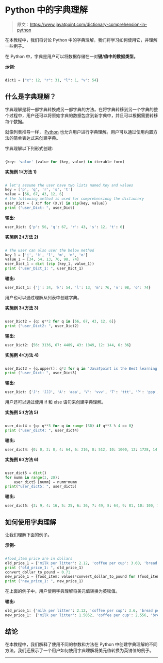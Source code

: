 # Python 中的字典理解

> 原文：<https://www.javatpoint.com/dictionary-comprehension-in-python>

在本教程中，我们将讨论 Python 中的字典理解，我们将学习如何使用它，并理解一些例子。

在 Python 中，字典是用户可以将数据存储在一对**键/值中的数据类型。**

**示例:**

```py

dict1 = {"x": 12, "r": 31, "l": 1, "v": 54}

```

## 什么是字典理解？

字典理解是将一部字典转换成另一部字典的方法。在将字典转移到另一个字典的整个过程中，用户还可以将原始字典的数据包含到新字典中，并且可以根据需要转移每个数据。

就像列表推导一样， [Python](https://www.javatpoint.com/python-tutorial) 也允许用户进行字典理解。用户可以通过使用内置方法的简单表达式来创建字典。

字典理解以下列形式创建:

```py

{key: 'value' (value for (key, value) in iterable form)

```

**实施例 1:(方法 1)**

```py

# let's assume the user have two lists named Key and values
key = ['p', 'q', 'r', 's', 't']
value = [56, 67, 43, 12, 6]  
# the following method is used for comprehensiong the dictionary
user_Dict = { X:Y for (X,Y) in zip(key, value)}   
print ("user_Dict: ", user_Dict)

```

**输出:**

```py
user_Dict: {'p': 56, 'q': 67, 'r': 43, 's': 12, 't': 6}

```

**实施例 2:(方法 2)**

```py

# The user can also user the below method
key_1 = ['j', 'k', 'l', 'm', 'n', 'o']
value_1 = [34, 54, 13, 76, 98, 74]
user_Dict_1 = dict (zip (key_1, value_1))
print ("user_Dict_1: ", user_Dict_1) 

```

**输出:**

```py
user_Dict_1: {'j': 34, 'k': 54, 'l': 13, 'm': 76, 'n': 98, 'o': 74}

```

用户也可以通过理解从列表中创建字典。

**实施例 3:(方法 3)**

```py

user_Dict2 = {q: q**2 for q in [56, 67, 43, 12, 6]}
print ("user_Dict2: ", user_Dict2)

```

**输出:**

```py
user_Dict2: {56: 3136, 67: 4489, 43: 1849, 12: 144, 6: 36}

```

**实施例 4:(方法 4)**

```py

user_Dict3 = {q.upper(): q*3 for q in 'JavaTpoint is the Best learning Website'}
print ("user_Dict: ", user_Dict3)

```

**输出:**

```py
user_Dict: {'J': 'JJJ', 'A': 'aaa', 'V': 'vvv', 'T': 'ttt', 'P': 'ppp', 'O': 'ooo', 'I': 'iii', 'N': 'nnn', ' ': '   ', 'S': 'sss', 'H': 'hhh', 'E': 'eee', 'B': 'bbb', 'L': 'lll', 'R': 'rrr', 'G': 'ggg', 'W': 'WWW'}

```

用户还可以通过使用 if 和 else 语句来创建字典理解。

**实施例 5:(方法 5)**

```py

user_dict4 = {q: q**3 for q in range (30) if q**3 % 4 == 0}
print ("user_dict4: ", user_dict4)

```

**输出:**

```py
user_dict4: {0: 0, 2: 8, 4: 64, 6: 216, 8: 512, 10: 1000, 12: 1728, 14: 2744, 16: 4096, 18: 5832, 20: 8000, 22: 10648, 24: 13824, 26: 17576, 28: 21952}

```

**实施例 6:(方法 6)**

```py

user_dict5 = dict()
for numm in range(3, 20):
    user_dict5 [numm] = numm*numm
print("user_dict5: ", user_dict5)

```

**输出:**

```py
user_dict5: {3: 9, 4: 16, 5: 25, 6: 36, 7: 49, 8: 64, 9: 81, 10: 100, 11: 121, 12: 144, 13: 169, 14: 196, 15: 225, 16: 256, 17: 289, 18: 324, 19: 361}

```

## 如何使用字典理解

让我们理解下面的例子。

**示例-**

```py

#food_item price are in dollars
old_price_1 = {'milk per litter': 2.12, 'coffee per cup': 3.60, 'bread per packet': 1.51}
print ("old_price_1: ", old_price_1)
convert_dollar_to_pound = 0.71
new_price_1 = {food_item: values*convert_dollar_to_pound for (food_item, values) in old_price_1.items()}
print ("new_price_1: ", new_price_1)

```

在上面的例子中，用户使用字典理解将美元值转换为英镑值。

**输出:**

```py
old_price_1: {'milk per litter': 2.12, 'coffee per cup': 3.6, 'bread per packet': 1.51}
new_price_1:  {'milk per litter': 1.5052, 'coffee per cup': 2.556, 'bread per packet': 1.0721}

```

## 结论

在本教程中，我们解释了使用不同的参数和方法在 Python 中创建字典理解的不同方法。我们还展示了一个用户如何使用字典理解将美元值转换为英镑值的例子。

* * *